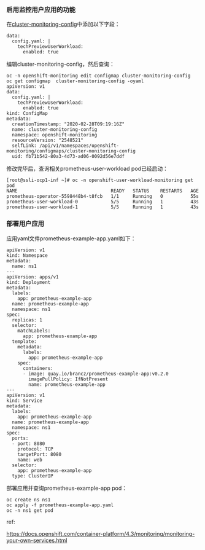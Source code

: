 ### 启用监控用户应用的功能

在[cluster-monitoring-config](https://docs.openshift.com/container-platform/4.3/monitoring/cluster_monitoring/configuring-the-monitoring-stack.html#configuring-the-monitoring-stack)中添加以下字段：

```
data:
  config.yaml: |
    techPreviewUserWorkload:
      enabled: true
```

编辑cluster-monitoring-config，然后查询：

```
oc -n openshift-monitoring edit configmap cluster-monitoring-config
oc get configmap  cluster-monitoring-config -oyaml
apiVersion: v1
data:
  config.yaml: |
    techPreviewUserWorkload:
      enabled: true
kind: ConfigMap
metadata:
  creationTimestamp: "2020-02-28T09:19:16Z"
  name: cluster-monitoring-config
  namespace: openshift-monitoring
  resourceVersion: "2548521"
  selfLink: /api/v1/namespaces/openshift-monitoring/configmaps/cluster-monitoring-config
  uid: fb71b542-80a3-4d73-ad06-0092d56e7ddf
```

修改完毕后，查询相关prometheus-user-workload pod已经启动：

```
[root@ssli-ocp1-inf ~]# oc -n openshift-user-workload-monitoring get pod
NAME                                  READY   STATUS    RESTARTS   AGE
prometheus-operator-5598448b4-t8fcb   1/1     Running   0          55s
prometheus-user-workload-0            5/5     Running   1          43s
prometheus-user-workload-1            5/5     Running   1          43s
```

### 部署用户应用

应用yaml文件prometheus-example-app.yaml如下：

```
apiVersion: v1
kind: Namespace
metadata:
  name: ns1
---
apiVersion: apps/v1
kind: Deployment
metadata:
  labels:
    app: prometheus-example-app
  name: prometheus-example-app
  namespace: ns1
spec:
  replicas: 1
  selector:
    matchLabels:
      app: prometheus-example-app
  template:
    metadata:
      labels:
        app: prometheus-example-app
    spec:
      containers:
      - image: quay.io/brancz/prometheus-example-app:v0.2.0
        imagePullPolicy: IfNotPresent
        name: prometheus-example-app
---
apiVersion: v1
kind: Service
metadata:
  labels:
    app: prometheus-example-app
  name: prometheus-example-app
  namespace: ns1
spec:
  ports:
  - port: 8080
    protocol: TCP
    targetPort: 8080
    name: web
  selector:
    app: prometheus-example-app
  type: ClusterIP
```

部署应用并查询prometheus-example-app pod：

```
oc create ns ns1
oc apply -f prometheus-example-app.yaml
oc -n ns1 get pod
```

ref:

https://docs.openshift.com/container-platform/4.3/monitoring/monitoring-your-own-services.html
